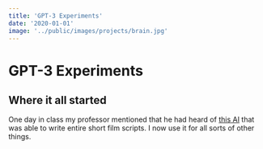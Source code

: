 ```yaml
---
title: 'GPT-3 Experiments'
date: '2020-01-01'
image: '../public/images/projects/brain.jpg'
---
```


# GPT-3 Experiments

## Where it all started

One day in class my professor mentioned that he had heard of [this AI](https://openai.com/api/) that was able to write entire short film scripts. I now use it for all sorts of other things.